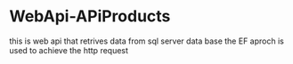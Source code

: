 # WebApi-APiProducts
this is web api that retrives data from sql server data base 
the EF aproch is used to achieve the http request 
